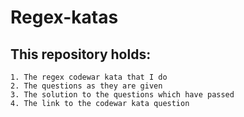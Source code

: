 ﻿# Regex-katas

## This repository holds:

	1. The regex codewar kata that I do 
	2. The questions as they are given 	
	3. The solution to the questions which have passed
	4. The link to the codewar kata question
